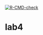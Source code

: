 <!-- badges: start -->
  [![R-CMD-check](https://github.com/Monmo538/lab4/actions/workflows/R-CMD-check.yaml/badge.svg)](https://github.com/Monmo538/lab4/actions/workflows/R-CMD-check.yaml)
  <!-- badges: end -->
# lab4
